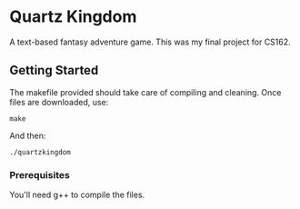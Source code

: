 # Quartz Kingdom
A text-based fantasy adventure game. This was my final project for CS162.

## Getting Started
The makefile provided should take care of compiling and cleaning. Once files are downloaded, use: 

```
make
```

And then:

```
./quartzkingdom
```

### Prerequisites
You'll need g++ to compile the files.
